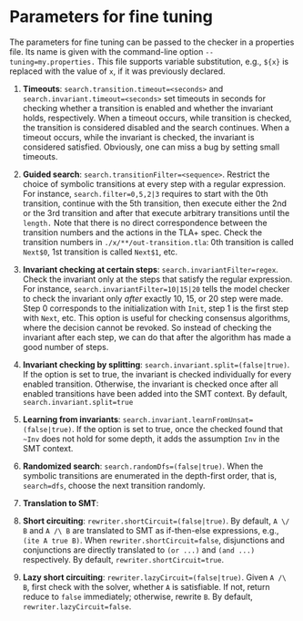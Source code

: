 Parameters for fine tuning
==========================

The parameters for fine tuning can be passed to the checker in a properties file.
Its name is given with the command-line option ``--tuning=my.properties.`` This file
supports variable substitution, e.g., ``${x}`` is replaced with the value of ``x``, if it was
previously declared.
 

1. __Timeouts__: ``search.transition.timeout=<seconds>`` and ``search.invariant.timeout=<seconds>`` set timeouts
  in seconds for checking whether a transition is enabled and whether the invariant holds, respectively.
  When a timeout occurs, while transition is checked, the transition is considered disabled
  and the search continues. When a timeout occurs, while the invariant is checked, the invariant
  is considered satisfied. Obviously, one can miss a bug by setting small timeouts.
  
1. __Guided search__: ``search.transitionFilter=<sequence>``. Restrict the choice of symbolic
  transitions at every step with a regular expression. For instance, ``search.filter=0,5,2|3``
  requires to start with the 0th transition, continue with the 5th transition,
  then execute either the 2nd or the 3rd transition and after that execute
  arbitrary transitions until the ``length.`` Note that there is no direct correspondence
  between the transition numbers and the actions in the TLA+ spec. Check the 
  transition numbers in `./x/**/out-transition.tla`: 0th transition is called `Next$0`, 1st transition is called `Next$1`, etc.
  
1. __Invariant checking at certain steps__: ``search.invariantFilter=regex``.
  Check the invariant only at the steps that satisfy the regular expression.
  For instance, ``search.invariantFilter=10|15|20`` tells the model checker to
  check the invariant only *after* exactly 10, 15, or 20 step were made. Step 0 corresponds
  to the initialization with ``Init``, step 1 is the first step with ``Next``, etc.
  This option is useful for checking consensus algorithms, where the decision
  cannot be revoked. So instead of checking the invariant after each step, we can
  do that after the algorithm has made a good number of steps. 
  
1. __Invariant checking by splitting__: `search.invariant.split=(false|true)`. If the option
is set to true, the invariant is checked individually for every enabled transition. Otherwise,
the invariant is checked once after all enabled transitions have been added into the SMT context.
By default, `search.invariant.split=true`
  
1. __Learning from invariants__: ``search.invariant.learnFromUnsat=(false|true)``. If the option
is set to true, once the checked found that `~Inv` does not hold for some depth, it adds the
assumption `Inv` in the SMT context. 
   
1. __Randomized search__: ``search.randomDfs=(false|true)``. When the symbolic transitions
  are enumerated in the depth-first order, that is, ``search=dfs``, choose the next transition
  randomly.
  
1. __Translation to SMT__:
  
  1. __Short circuiting__: `rewriter.shortCircuit=(false|true)`. By default, `A \/ B` and `A /\ B` are translated to SMT as if-then-else expressions, e.g., `(ite A true B)`. When `rewriter.shortCircuit=false`, disjunctions and conjunctions are directly translated to `(or ...)` and `(and ...)` respectively. By default, `rewriter.shortCircuit=true`.

  1. __Lazy short circuiting__: `rewriter.lazyCircuit=(false|true)`. Given `A /\ B`, first check with the solver, whether `A` is satisfiable. If not, return reduce to `false` immediately; otherwise, rewrite `B`. By default, `rewriter.lazyCircuit=false`.
